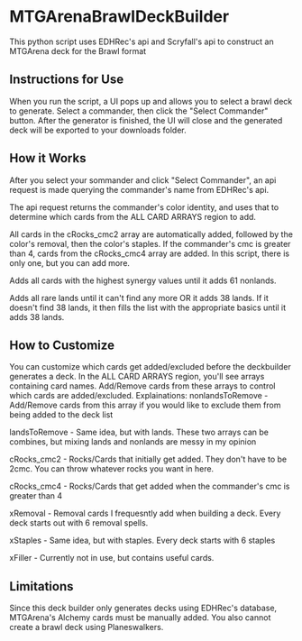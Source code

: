 # MTGArenaBrawlDeckBuilder
This python script uses EDHRec's api and Scryfall's api to construct an MTGArena deck for the Brawl format

## Instructions for Use
When you run the script, a UI pops up and allows you to select a brawl deck to generate. Select a commander, then click the "Select Commander" button. After the generator is finished, the UI will close and the generated deck will be exported to your downloads folder.

## How it Works
After you select your sommander and click "Select Commander", an api request is made querying the commander's name from EDHRec's api.

The api request returns the commander's color identity, and uses that to determine which cards from the ALL CARD ARRAYS region to add.

All cards in the cRocks_cmc2 array are automatically added, followed by the color's removal, then the color's staples. If the commander's cmc is greater than 4, cards from the cRocks_cmc4 array are added. In 
this script, there is only one, but you can add more.

Adds all cards with the highest synergy values until it adds 61 nonlands. 

Adds all rare lands until it can't find any more OR it adds 38 lands. If it doesn't find 38 lands, it then fills the list with the appropriate basics until it adds 38 lands.

## How to Customize
You can customize which cards get added/excluded before the deckbuilder generates a deck.
In the ALL CARD ARRAYS region, you'll see arrays containing card names. Add/Remove cards from these arrays to control which cards are added/excluded.
Explainations:
  nonlandsToRemove - Add/Remove cards from this array if you would like to exclude them from being added to the deck list
  
  landsToRemove - Same idea, but with lands. These two arrays can be combines, but mixing lands and nonlands are messy in my opinion
  
  cRocks_cmc2 - Rocks/Cards that initially get added. They don't have to be 2cmc. You can throw whatever rocks you want in here.
  
  cRocks_cmc4 - Rocks/Cards that get added when the commander's cmc is greater than 4
  
  xRemoval - Removal cards I frequesntly add when building a deck. Every deck starts out with 6 removal spells.
  
  xStaples - Same idea, but with staples. Every deck starts with 6 staples
  
  xFiller - Currently not in use, but contains useful cards. 

## Limitations
Since this deck builder only generates decks using EDHRec's database, MTGArena's Alchemy cards must be manually added. You also cannot create a brawl deck using Planeswalkers.
